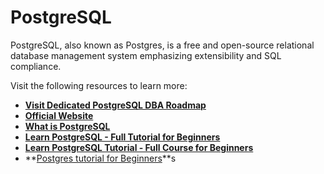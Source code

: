 # **PostgreSQL**

PostgreSQL, also known as Postgres, is a free and open-source relational database management system emphasizing extensibility and SQL compliance.

Visit the following resources to learn more:

- **[Visit Dedicated PostgreSQL DBA Roadmap](https://roadmap.sh/postgresql-dba)**
- **[Official Website](https://www.postgresql.org/)**
- **[What is PostgreSQL](https://www.geeksforgeeks.org/what-is-postgresql-introduction/)**
- **[Learn PostgreSQL - Full Tutorial for Beginners](https://www.postgresqltutorial.com/)**
- **[Learn PostgreSQL Tutorial - Full Course for Beginners](https://www.youtube.com/watch?v=qw--VYLpxG4)**
- **[Postgres tutorial for Beginners](https://www.youtube.com/watch?v=eMIxuk0nOkU)**s